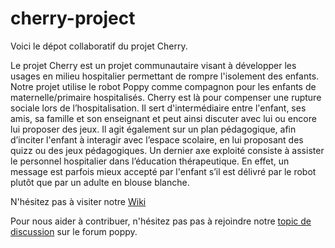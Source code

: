 # cherry-project

Voici le dépot collaboratif du projet Cherry.

Le projet Cherry est un projet communautaire visant à développer les usages en milieu hospitalier permettant de rompre l'isolement des enfants.
Notre projet utilise le robot Poppy comme compagnon pour les enfants de maternelle/primaire hospitalisés. Cherry est là pour compenser une rupture sociale lors de l’hospitalisation. Il sert d'intermédiaire entre l'enfant, ses amis, sa famille et son enseignant et peut ainsi discuter avec lui ou encore lui proposer des jeux.
Il agit également sur un plan pédagogique, afin d’inciter l'enfant à interagir avec l’espace scolaire, en lui proposant des quizz ou des jeux pédagogiques. 
Un dernier axe exploité consiste à assister le personnel hospitalier dans l’éducation thérapeutique. En effet, un message est parfois mieux accepté par l'enfant s’il est délivré par le robot plutôt que par un adulte en blouse blanche.


N'hésitez pas à visiter notre [Wiki](https://github.com/Cherry-project/cherry-software/wiki)


Pour nous aider à contribuer, n'hésitez pas pas à rejoindre notre [topic de discussion](https://forum.poppy-project.org/t/cherry-presentation/1866) sur le forum poppy.
